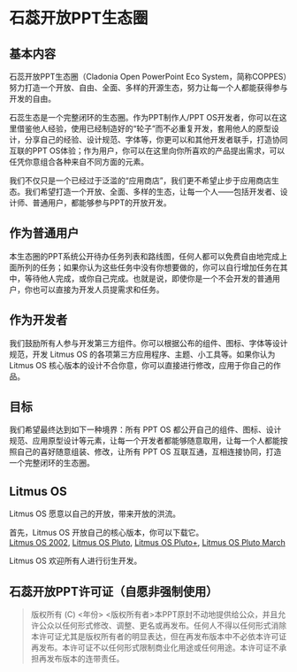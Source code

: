 # 石蕊开放PPT生态圈

## 基本内容
石蕊开放PPT生态圈（Cladonia Open PowerPoint Eco System，简称COPPES）努力打造一个开放、自由、全面、多样的开源生态，努力让每一个人都能获得参与开发的自由。

石蕊生态是一个完整闭环的生态圈。作为PPT制作人/PPT OS开发者，你可以在这里借鉴他人经验，使用已经制造好的“轮子”而不必重复开发，套用他人的原型设计，分享自己的经验、设计规范、字体等，你更可以和其他开发者联手，打造协同互联的PPT OS体验；作为用户，你可以在这里向你所喜欢的产品提出需求，可以任凭你意组合各种来自不同方面的元素。

我们不仅只是一个已经过于泛滥的“应用商店”，我们更不希望止步于应用商店生态。我们希望打造一个开放、全面、多样的生态，让每一个人——包括开发者、设计师、普通用户，都能够参与PPT的开放开发。

## 作为普通用户
本生态圈的PPT系统公开待办任务列表和路线图，任何人都可以免费自由地完成上面所列的任务；如果你认为这些任务中没有你想要做的，你可以自行增加任务在其中，等待他人完成，或你自己完成。也就是说，即使你是一个不会开发的普通用户，你也可以直接为开发人员提需求和任务。

## 作为开发者
我们鼓励所有人参与开发第三方组件。你可以根据公布的组件、图标、字体等设计规范，开发 Litmus OS 的各项第三方应用程序、主题、小工具等。如果你认为 Litmus OS 核心版本的设计不合你意，你可以直接进行修改，应用于你自己的作品。

## 目标
我们希望最终达到如下一种境界：所有 PPT OS 都公开自己的组件、图标、设计规范、应用原型设计等元素，让每一个开发者都能够随意取用，让每一个人都能按照自己的喜好随意组装、修改，让所有 PPT OS 互联互通，互相连接协同，打造一个完整闭环的生态圈。

## Litmus OS
Litmus OS 愿意以自己的开放，带来开放的洪流。

首先，Litmus OS 开放自己的核心版本，你可以下载它。   
[Litmus OS 2002](https://github.com/PridePlayer/Litmus-OS-2002), [Litmus OS Pluto](https://github.com/PridePlayer/Litmus-OS-Pluto), [Litmus OS Pluto+](https://github.com/PridePlayer/Litmus-OS-Pluto-Plus), [Litmus OS Pluto March](https://github.com/PridePlayer/Litmus-OS-Pluto-March)

Litmus OS 欢迎所有人进行衍生开发。

## 石蕊开放PPT许可证（自愿非强制使用）

> 版权所有 (C) <年份> <版权所有者>本PPT原封不动地提供给公众，并且允许公众以任何形式修改、调整、更名或再发布。任何人不得以任何形式消除本许可证尤其是版权所有者的明显表达，但在再发布版本中不必依本许可证再发布。本许可证不以任何形式限制商业化用途或任何用途。本许可证不承担再发布版本的连带责任。
